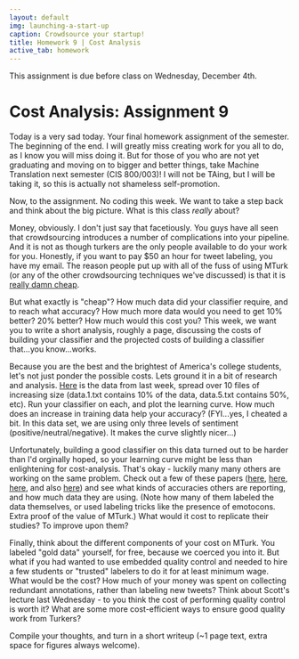 ```yaml
---
layout: default
img: launching-a-start-up
caption: Crowdsource your startup!
title: Homework 9 | Cost Analysis
active_tab: homework
---
```



<div class="alert alert-info">
  This assignment is due before class on Wednesday, December 4th.
</div>


Cost Analysis<span class="text-muted">: Assignment 9</span> 
=============================================================

Today is a very sad today. Your final homework assignment of the semester. The beginning of the end. I will greatly miss creating work for you all to do, as I know you will miss doing it. But for those of you who are not yet graduating and moving on to bigger and better things, take Machine Translation next semester (CIS 800/003)! I will not be TAing, but I will be taking it, so this is actually not shameless self-promotion.

Now, to the assignment. No coding this week. We want to take a step back and think about the big picture. What is this class _really_ about? 

Money, obviously. I don't just say that facetiously. You guys have all seen that crowdsourcing introduces a number of complications into your pipeline. And it is not as though turkers are the only people available to do your work for you. Honestly, if you want to pay $50 an hour for tweet labeling, you have my email. The reason people put up with all of the fuss of using MTurk (or any of the other crowdsourcing techniques we've discussed) is that it is [really damn cheap](http://www.youtube.com/watch?v=9s7CkbcSjBo).

But what exactly is "cheap"? How much data did your classifier require, and to reach what accuracy? How much more data would you need to get 10% better? 20% better? How much would this cost you?  This week, we want you to write a short analysis, roughly a page, discussing the costs of building your classifier and the projected costs of building a classifier that...you know...works.

Because you are the best and the brightest of America's college students, let's not just ponder the possible costs. Lets ground it in a bit of research and analysis. [Here](downloads/data-splits.zip) is the data from last week, spread over 10 files of increasing size (data.1.txt contains 10% of the data, data.5.txt contains 50%, etc). Run your classifier on each, and plot the learning curve. How much does an increase in training data help your accuracy? (FYI...yes, I cheated a bit. In this data set, we are using only three levels of sentiment (positive/neutral/negative). It makes the curve slightly nicer...)

Unfortunately, building a good classifier on this data turned out to be harder than I'd orginally hoped, so your learning curve might be less than enlightening for cost-analysis. That's okay - luckily many many others are working on the same problem. Check out a few of these papers ([here](downloads/pak-paroubek.pdf), [here](downloads/kouloumpis-et-al.pdf), [here](downloads/barbosa-feng.pdf), and also [here](downloads/stanford.pdf)) and see what kinds of accuracies others are reporting, and how much data they are using. (Note how many of them labeled the data themselves, or used labeling tricks like the presence of emotocons. Extra proof of the value of MTurk.) What would it cost to replicate their studies? To improve upon them?

Finally, think about the different components of your cost on MTurk. You labeled "gold data" yourself, for free, because we coerced you into it. But what if you had wanted to use embedded quality control and needed to hire a few students or "trusted" labelers to do it for at least minimum wage. What would be the cost? How much of your money was spent on collecting redundant annotations, rather than labeling new tweets? Think about Scott's lecture last Wednesday - to you think the cost of performing quality control is worth it? What are some more cost-efficient ways to ensure good quality work from Turkers? 

Compile your thoughts, and turn in a short writeup (~1 page text, extra space for figures always welcome). 


